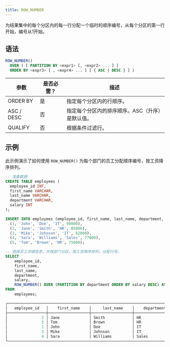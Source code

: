 ```yaml
---
title: ROW_NUMBER
---
```


为结果集中的每个分区内的每一行分配一个临时的顺序编号，从每个分区的第一行开始，编号从1开始。

## 语法

```sql
ROW_NUMBER() 
  OVER ( [ PARTITION BY <expr1> [, <expr2> ... ] ]
  ORDER BY <expr3> [ , <expr4> ... ] [ { ASC | DESC } ] )
```

| 参数         | 是否必需？ | 描述                                                                                                |
|--------------|-----------|------------------------------------------------------------------------------------------------------------|
| ORDER BY     | 是        | 指定每个分区内的行顺序。                                                         |
| ASC / DESC   | 否        | 指定每个分区内的排序顺序。ASC（升序）是默认值。                         |
| QUALIFY      | 否        | 根据条件过滤行。                                                                          |

## 示例

此示例演示了如何使用 `ROW_NUMBER()` 为每个部门的员工分配顺序编号，按工资降序排列。

```sql
-- 准备数据
CREATE TABLE employees (
  employee_id INT,
  first_name VARCHAR,
  last_name VARCHAR,
  department VARCHAR,
  salary INT
);

INSERT INTO employees (employee_id, first_name, last_name, department, salary) VALUES
  (1, 'John', 'Doe', 'IT', 90000),
  (2, 'Jane', 'Smith', 'HR', 85000),
  (3, 'Mike', 'Johnson', 'IT', 82000),
  (4, 'Sara', 'Williams', 'Sales', 77000),
  (5, 'Tom', 'Brown', 'HR', 75000);

-- 选择员工详细信息，并按部门分区，按工资降序排列，分配行号。
SELECT
    employee_id,
    first_name,
    last_name,
    department,
    salary,
    ROW_NUMBER() OVER (PARTITION BY department ORDER BY salary DESC) AS row_num
FROM
    employees;

┌──────────────────────────────────────────────────────────────────────────────────────────────────────┐
│   employee_id   │    first_name    │     last_name    │    department    │      salary     │ row_num │
├─────────────────┼──────────────────┼──────────────────┼──────────────────┼─────────────────┼─────────┤
│               2 │ Jane             │ Smith            │ HR               │           85000 │       1 │
│               5 │ Tom              │ Brown            │ HR               │           75000 │       2 │
│               1 │ John             │ Doe              │ IT               │           90000 │       1 │
│               3 │ Mike             │ Johnson          │ IT               │           82000 │       2 │
│               4 │ Sara             │ Williams         │ Sales            │           77000 │       1 │
└──────────────────────────────────────────────────────────────────────────────────────────────────────┘
```